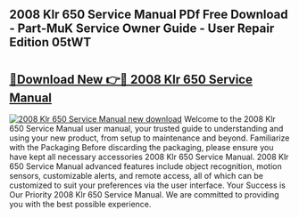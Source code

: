 ## 2008 Klr 650 Service Manual PDf Free Download - Part-MuK Service Owner Guide - User Repair Edition 05tWT

# <h2><a href="http://bc14699.oget.top/?id=2008+Klr+650+Service+Manual">🔗Download New 👉🔴 2008 Klr 650 Service Manual</a></h2>

[![2008 Klr 650 Service Manual new download](https://i.imgur.com/5g1atiW.png)](http://bc14699.oget.top/?id=2008+Klr+650+Service+Manual)
Welcome to the 2008 Klr 650 Service Manual user manual, your trusted guide to understanding and using your new product, from setup to maintenance and beyond. Familiarize with the Packaging Before discarding the packaging, please ensure you have kept all necessary accessories 2008 Klr 650 Service Manual. 2008 Klr 650 Service Manual advanced features include object recognition, motion sensors, customizable alerts, and remote access, all of which can be customized to suit your preferences via the user interface. Your Success is Our Priority 2008 Klr 650 Service Manual. We are committed to providing you with the best possible experience.
